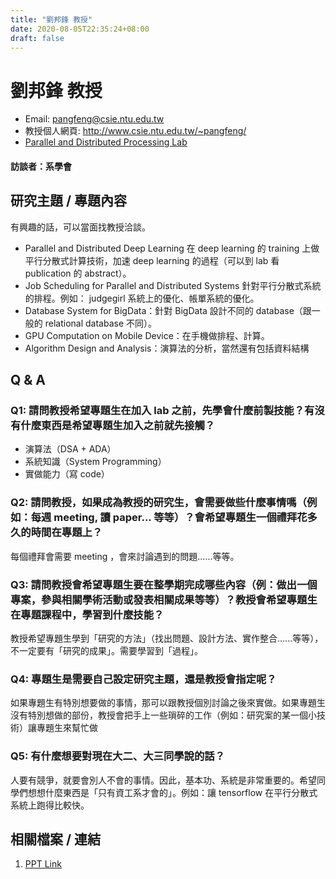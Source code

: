 ```yaml
---
title: "劉邦鋒 教授"
date: 2020-08-05T22:35:24+08:00
draft: false
---
```


# 劉邦鋒 教授

- Email: pangfeng@csie.ntu.edu.tw
- 教授個人網頁: http://www.csie.ntu.edu.tw/~pangfeng/
- [Parallel and Distributed Processing Lab](https://sites.google.com/site/pangfengliu/lab)

#### 訪談者：系學會

## 研究主題 / 專題內容

有興趣的話，可以當面找教授洽談。

* Parallel and Distributed Deep Learning 在 deep learning 的 training 上做平行分散式計算技術，加速 deep learning 的過程（可以到 lab 看 publication 的 abstract）。
* Job Scheduling for Parallel and Distributed Systems 針對平行分散式系統的排程。例如： judgegirl 系統上的優化、帳單系統的優化。
* Database System for BigData：針對 BigData 設計不同的 database（跟一般的 relational database 不同）。
* GPU Computation on Mobile Device：在手機做排程、計算。
* Algorithm Design and Analysis：演算法的分析，當然還有包括資料結構

## Q & A

### Q1: 請問教授希望專題生在加入 lab 之前，先學會什麼前製技能？有沒有什麼東西是希望專題生加入之前就先接觸？

* 演算法（DSA + ADA）
* 系統知識（System Programming）
* 實做能力（寫 code）

### Q2: 請問教授，如果成為教授的研究生，會需要做些什麼事情嗎（例如：每週 meeting, 讀 paper... 等等）？會希望專題生一個禮拜花多久的時間在專題上？

每個禮拜會需要 meeting ，會來討論遇到的問題......等等。

### Q3: 請問教授會希望專題生要在整學期完成哪些內容（例：做出一個專案，參與相關學術活動或發表相關成果等等）？教授會希望專題生在專題課程中，學習到什麼技能？

教授希望專題生學到「研究的方法」（找出問題、設計方法、實作整合......等等），不一定要有「研究的成果」。需要學習到「過程」。

### Q4: 專題生是需要自己設定研究主題，還是教授會指定呢？

如果專題生有特別想要做的事情，那可以跟教授個別討論之後來實做。如果專題生沒有特別想做的部份，教授會把手上一些瑣碎的工作（例如：研究案的某一個小技術）讓專題生來幫忙做

### Q5: 有什麼想要對現在大二、大三同學說的話？

人要有競爭，就要會別人不會的事情。因此，基本功、系統是非常重要的。希望同學們想想什麼東西是「只有資工系才會的」。例如：讓 tensorflow 在平行分散式系統上跑得比較快。

## 相關檔案 / 連結

1. [PPT Link](https://drive.google.com/file/d/13Eq3NGHQF5shNhxv0gtu17ICfnvJkHkn/view?usp=sharing)


